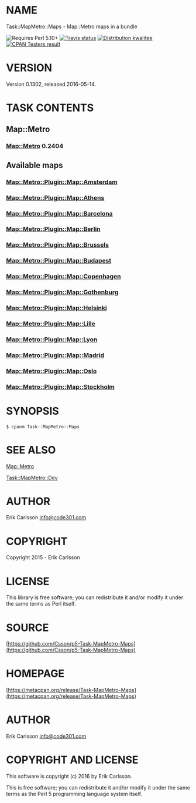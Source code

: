 # NAME

Task::MapMetro::Maps - Map::Metro maps in a bundle

<div>
    <p>
    <img src="https://img.shields.io/badge/perl-5.10+-blue.svg" alt="Requires Perl 5.10+" />
    <a href="https://travis-ci.org/Csson/p5-Task-MapMetro-Maps"><img src="https://api.travis-ci.org/Csson/p5-Task-MapMetro-Maps.svg?branch=master" alt="Travis status" /></a>
    <a href="http://cpants.cpanauthors.org/dist/Task-MapMetro-Maps-0.1302"><img src="https://badgedepot.code301.com/badge/kwalitee/Task-MapMetro-Maps/0.1302" alt="Distribution kwalitee" /></a>
    <a href="http://matrix.cpantesters.org/?dist=Task-MapMetro-Maps%200.1302"><img src="https://badgedepot.code301.com/badge/cpantesters/Task-MapMetro-Maps/0.1302" alt="CPAN Testers result" /></a>
    </p>
</div>

# VERSION

Version 0.1302, released 2016-05-14.

# TASK CONTENTS

## Map::Metro

### [Map::Metro](https://metacpan.org/pod/Map::Metro) 0.2404

## Available maps

### [Map::Metro::Plugin::Map::Amsterdam](https://metacpan.org/pod/Map::Metro::Plugin::Map::Amsterdam)

### [Map::Metro::Plugin::Map::Athens](https://metacpan.org/pod/Map::Metro::Plugin::Map::Athens)

### [Map::Metro::Plugin::Map::Barcelona](https://metacpan.org/pod/Map::Metro::Plugin::Map::Barcelona)

### [Map::Metro::Plugin::Map::Berlin](https://metacpan.org/pod/Map::Metro::Plugin::Map::Berlin)

### [Map::Metro::Plugin::Map::Brussels](https://metacpan.org/pod/Map::Metro::Plugin::Map::Brussels)

### [Map::Metro::Plugin::Map::Budapest](https://metacpan.org/pod/Map::Metro::Plugin::Map::Budapest)

### [Map::Metro::Plugin::Map::Copenhagen](https://metacpan.org/pod/Map::Metro::Plugin::Map::Copenhagen)

### [Map::Metro::Plugin::Map::Gothenburg](https://metacpan.org/pod/Map::Metro::Plugin::Map::Gothenburg)

### [Map::Metro::Plugin::Map::Helsinki](https://metacpan.org/pod/Map::Metro::Plugin::Map::Helsinki)

### [Map::Metro::Plugin::Map::Lille](https://metacpan.org/pod/Map::Metro::Plugin::Map::Lille)

### [Map::Metro::Plugin::Map::Lyon](https://metacpan.org/pod/Map::Metro::Plugin::Map::Lyon)

### [Map::Metro::Plugin::Map::Madrid](https://metacpan.org/pod/Map::Metro::Plugin::Map::Madrid)

### [Map::Metro::Plugin::Map::Oslo](https://metacpan.org/pod/Map::Metro::Plugin::Map::Oslo)

### [Map::Metro::Plugin::Map::Stockholm](https://metacpan.org/pod/Map::Metro::Plugin::Map::Stockholm)

# SYNOPSIS

    $ cpanm Task::MapMetro::Maps

# SEE ALSO

[Map::Metro](https://metacpan.org/pod/Map::Metro)

[Task::MapMetro::Dev](https://metacpan.org/pod/Task::MapMetro::Dev)

# AUTHOR

Erik Carlsson <info@code301.com>

# COPYRIGHT

Copyright 2015 - Erik Carlsson

# LICENSE

This library is free software; you can redistribute it and/or modify
it under the same terms as Perl itself.

# SOURCE

[https://github.com/Csson/p5-Task-MapMetro-Maps](https://github.com/Csson/p5-Task-MapMetro-Maps)

# HOMEPAGE

[https://metacpan.org/release/Task-MapMetro-Maps](https://metacpan.org/release/Task-MapMetro-Maps)

# AUTHOR

Erik Carlsson <info@code301.com>

# COPYRIGHT AND LICENSE

This software is copyright (c) 2016 by Erik Carlsson.

This is free software; you can redistribute it and/or modify it under
the same terms as the Perl 5 programming language system itself.
